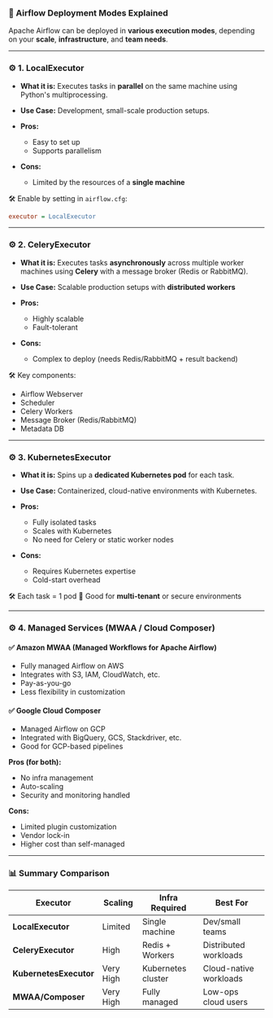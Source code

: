### 🚀 Airflow Deployment Modes Explained

Apache Airflow can be deployed in **various execution modes**, depending on your **scale**, **infrastructure**, and **team needs**.

---

### ⚙️ 1. **LocalExecutor**

* **What it is:** Executes tasks in **parallel** on the same machine using Python's multiprocessing.
* **Use Case:** Development, small-scale production setups.
* **Pros:**

  * Easy to set up
  * Supports parallelism
* **Cons:**

  * Limited by the resources of a **single machine**

🛠️ Enable by setting in `airflow.cfg`:

```ini
executor = LocalExecutor
```

---

### ⚙️ 2. **CeleryExecutor**

* **What it is:** Executes tasks **asynchronously** across multiple worker machines using **Celery** with a message broker (Redis or RabbitMQ).
* **Use Case:** Scalable production setups with **distributed workers**
* **Pros:**

  * Highly scalable
  * Fault-tolerant
* **Cons:**

  * Complex to deploy (needs Redis/RabbitMQ + result backend)

🛠️ Key components:

* Airflow Webserver
* Scheduler
* Celery Workers
* Message Broker (Redis/RabbitMQ)
* Metadata DB

---

### ⚙️ 3. **KubernetesExecutor**

* **What it is:** Spins up a **dedicated Kubernetes pod** for each task.
* **Use Case:** Containerized, cloud-native environments with Kubernetes.
* **Pros:**

  * Fully isolated tasks
  * Scales with Kubernetes
  * No need for Celery or static worker nodes
* **Cons:**

  * Requires Kubernetes expertise
  * Cold-start overhead

🛠️ Each task = 1 pod
🧱 Good for **multi-tenant** or secure environments

---

### ⚙️ 4. **Managed Services (MWAA / Cloud Composer)**

#### ✅ **Amazon MWAA (Managed Workflows for Apache Airflow)**

* Fully managed Airflow on AWS
* Integrates with S3, IAM, CloudWatch, etc.
* Pay-as-you-go
* Less flexibility in customization

#### ✅ **Google Cloud Composer**

* Managed Airflow on GCP
* Integrated with BigQuery, GCS, Stackdriver, etc.
* Good for GCP-based pipelines

**Pros (for both):**

* No infra management
* Auto-scaling
* Security and monitoring handled

**Cons:**

* Limited plugin customization
* Vendor lock-in
* Higher cost than self-managed

---

### 📊 Summary Comparison

| Executor               | Scaling   | Infra Required     | Best For               |
| ---------------------- | --------- | ------------------ | ---------------------- |
| **LocalExecutor**      | Limited   | Single machine     | Dev/small teams        |
| **CeleryExecutor**     | High      | Redis + Workers    | Distributed workloads  |
| **KubernetesExecutor** | Very High | Kubernetes cluster | Cloud-native workloads |
| **MWAA/Composer**      | Very High | Fully managed      | Low-ops cloud users    |
